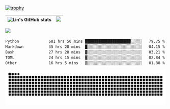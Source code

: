 [![trophy](https://github-profile-trophy.vercel.app/?username=ocss884&column=7)](https://github.com/ocss884)

| ![Lin's GitHub stats](https://github-readme-stats.vercel.app/api?username=ocss884&show_icons=true&hide_border=True&count_private=true) | ![](https://github-readme-streak-stats.herokuapp.com?user=ocss884&hide_border=true&date_format=M%20j%5B%2C%20Y%5D&ring=7EDDCF&fire=7EDDCF") |
| ------------------------------------------------------------ | ------------------------------------------------------------ |

![](https://komarev.com/ghpvc/?username=ocss884&color=brightgreen)

<!--START_SECTION:waka-->

```txt
Python             681 hrs 50 mins ████████████████████░░░░░   79.75 %
Markdown           35 hrs 28 mins  █░░░░░░░░░░░░░░░░░░░░░░░░   04.15 %
Bash               27 hrs 28 mins  ▓░░░░░░░░░░░░░░░░░░░░░░░░   03.21 %
TOML               24 hrs 15 mins  ▓░░░░░░░░░░░░░░░░░░░░░░░░   02.84 %
Other              16 hrs 5 mins   ▒░░░░░░░░░░░░░░░░░░░░░░░░   01.88 %
```

<!--END_SECTION:waka-->

<p align="center">
   <img src="https://github.com/ocss884/ocss884/blob/output/github-snake.svg" alt="snake">
</p>
